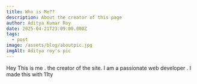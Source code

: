 ```yaml
---
title: Who is Me??
description: About the creator of this page
author: Aditya Kumar Roy
date: 2025-04-21T23:09:00.000Z
tags:
  - post
image: /assets/blog/aboutpic.jpg
imgAlt: Aditya roy's pic
---
```

Hey This is me . the creator of the site. I am a passionate web developer . I made this with  11ty
